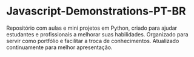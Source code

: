 # Javascript-Demonstrations-PT-BR
Repositório com aulas e mini projetos em Python, criado para ajudar estudantes e profissionais a melhorar suas habilidades. Organizado para servir como portfólio e facilitar a troca de conhecimentos. Atualizado continuamente para melhor apresentação.
